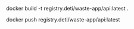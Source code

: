
docker build -t registry.deti/waste-app/api:latest .

docker push registry.deti/waste-app/api:latest